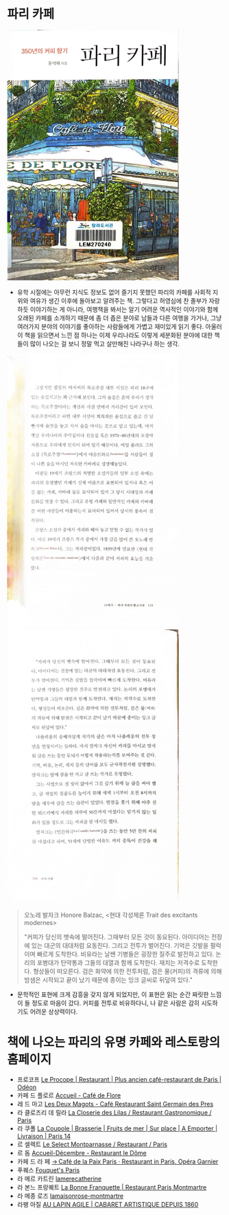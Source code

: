 파리 카페
=========
<img src="paris_cafe/0.jpg" alt="title" width="400"/>

* 유학 시절에는 아무런 지식도 정보도 없어 즐기지 못했던 파리의 카페를 사회적 지위와 여유가 생긴 이후에 돌아보고 알려주는 책. 그렇다고 허영심에 찬 졸부가 자랑하듯 이야기하는 게 아니라, 여행책을 봐서는 알기 어려운 역사적인 이야기와 함께 오래된 카페를 소개하기 때문에 좀 더 좁은 분야로 남들과 다른 여행을 가거나, 그냥 여러가지 분야의 이야기를 좋아하는 사람들에게 가볍고 재미있게 읽기 좋다. 아울러 이 책을 읽으면서 느낀 점 하나는 이제 우리나라도 이렇게 세분화된 분야에 대한 책들이 많이 나오는 걸 보니 정말 먹고 살만해진 나라구나 하는 생각.

<img src="paris_cafe/1.jpg" width="400"/> <img src="paris_cafe/2.jpg" width="400"/>

> 오노레 발자크 Honore Balzac, <현대 각성제론 Trait des excitants modernes>
>
> "커피가 당신의 뱃속에 떨어진다. 그때부터 모든 것이 동요된다. 아이디어는 전장에 있는 대군의 대대처럼 요동친다. 그리고 전투가 벌어진다. 기억은 깃발을 펄럭이며 빠르게 도착한다. 비유라는 날쌘 기병들은 굉장한 질주로 발전하고 있다. 논리의 포병대가 탄약통과 그들의 대열과 함께 도착한다. 재치는 저격수로 도착한다. 형상들이 떠오른다. 검은 화약에 의한 전투처럼, 검은 물(커피)의 격류에 의해 밤샘은 시작되고 끝이 났기 때문에 종이는 잉크 글씨로 뒤덮여 있다."
* 문학적인 표현에 크게 감흥을 갖지 않게 되었지만, 이 표현은 읽는 순간 짜릿한 느낌이 들 정도로 마음이 갔다. 커피를 전투로 비유하다니, 나 같은 사람은 감히 시도하기도 어려운 상상력이다.

# 책에 나오는 파리의 유명 카페와 레스토랑의 홈페이지
* 프로코프 [Le Procope | Restaurant | Plus ancien café-restaurant de Paris | Odéon](https://www.procope.com/)
* 카페 드 플로르 [Accueil - Café de Flore](https://cafedeflore.fr/)
* 레 드 마고 [Les Deux Magots - Café Restaurant Saint Germain des Pres](https://lesdeuxmagots.fr/)
* 라 클로즈리 데 릴라 [La Closerie des Lilas / Restaurant Gastronomique / Paris](https://www.closeriedeslilas.fr/)
* 라 쿠폴 [La Coupole | Brasserie | Fruits de mer | Sur place | A Emporter | Livraison | Paris 14](https://www.lacoupole-paris.com/)
* 르 셀렉트 [Le Select Montparnasse / Restaurant / Paris](https://www.leselectmontparnasse.fr/)
* 르 돔 [Accueil-Décembre - Restaurant le Dôme](https://www.restaurant-ledome.com/)
* 카페 드 라 페 [→ Café de la Paix Paris · Restaurant in Paris, Opéra Garnier](https://www.cafedelapaix.fr/)
* 푸퀘스 [Fouquet's Paris](https://www.hotelsbarriere.com/fr/collection-fouquets/paris/restaurants-et-bars/fouquets.html)
* 라 메르 카트린 [lamerecatherine](https://lamerecatherine.com/)
* 라 본느 프랑퀘트 [La Bonne Franquette | Restaurant Paris Montmartre](https://www.labonnefranquette.com/)
* 라 메종 로즈 [lamaisonrose-montmartre](https://lamaisonrose-montmartre.com/)
* 라팽 아질 [AU LAPIN AGILE | CABARET ARTISTIQUE DEPUIS 1860](http://au-lapin-agile.com/)